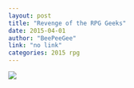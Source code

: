```yaml
---
layout: post
title: "Revenge of the RPG Geeks"
date: 2015-04-01
author: "BeePeeGee"
link: "no link"
categories: 2015 rpg
---
```

![]({{site.url}}/2015images/RevengeoftheRPGGeeks.jpg)
